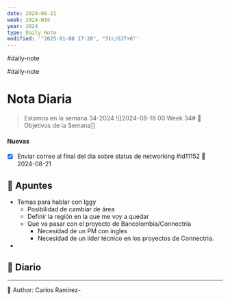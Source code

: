 ```yaml
---
date: 2024-08-21
week: 2024-W34
year: 2024
type: Daily Note
modified: '"2025-01-08 17:20", "3tc/G1T+6"'
---
```

#daily-note

 #daily-note  
 
# Nota Diaria

> Estamos en la semana 34-2024
![[2024-08-18 00 Week 34# 🥅 Objetivos de la Semana]]

#### Nuevas
- [x] Enviar correo al final del dia sobre status de networking #id11152 📅 2024-08-21

## 📓 Apuntes
- Temas para hablar con Iggy
	- Posibilidad de cambiar de área
	- Definir la región en la que me voy a quedar
	- Que va pasar con el proyecto de Bancolombia/Connectria
		- Necesidad de un PM con ingles
		- Necesidad de un líder técnico en los proyectos de Connectria. 
- 
## 📘 Diario


---
📝
Author: Carlos Ramírez-